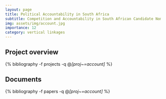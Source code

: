 ```yaml
---
layout: page
title: Political Accountability in South Africa
subtitle: Competition and Accountability in South African Candidate Nominations - When Do Strong Parties 'Throw the Bums Out'? 
img: assets/img/account.jpg
importance: 12
category: vertical linkages
---
```


## Project overview

<div class="publications">

  {% bibliography -f projects -q @*[proj~=account]* %}

</div>

## Documents

<div class="publications">

  {% bibliography -f papers -q @*[proj~=account]* %}

</div>



